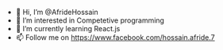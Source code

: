 - 👋 Hi, I’m @AfrideHossain
- 👀 I’m interested in Competetive programming
- 🌱 I’m currently learning React.js
- 📫 Follow me on https://www.facebook.com/hossain.afride.7
<!-- - 💞️ I’m looking to collaborate on ... -->

<!---
AfrideHossain/AfrideHossain is a ✨ special ✨ repository because its `README.md` (this file) appears on your GitHub profile.
You can click the Preview link to take a look at your changes.
--->
